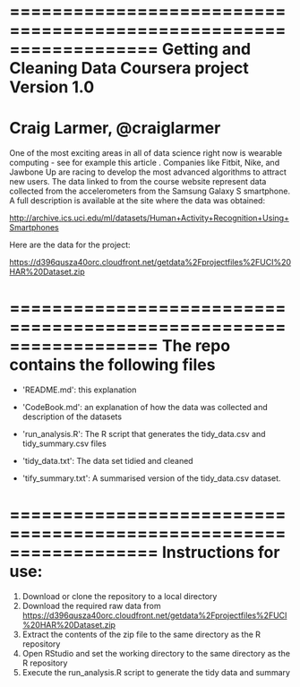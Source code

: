 ==================================================================
Getting and Cleaning Data Coursera project 
Version 1.0
==================================================================
Craig Larmer, @craiglarmer 
==================================================================

One of the most exciting areas in all of data science right now is wearable computing - see for example this article . Companies like Fitbit, Nike, and Jawbone Up are racing to develop the most advanced algorithms to attract new users. The data linked to from the course website represent data collected from the accelerometers from the Samsung Galaxy S smartphone. A full description is available at the site where the data was obtained:

http://archive.ics.uci.edu/ml/datasets/Human+Activity+Recognition+Using+Smartphones

Here are the data for the project:

https://d396qusza40orc.cloudfront.net/getdata%2Fprojectfiles%2FUCI%20HAR%20Dataset.zip

==================================================================
The repo contains the following files
==================================================================
- 'README.md': this explanation

- 'CodeBook.md': an explanation of how the data was collected and description of the datasets

- 'run_analysis.R': The R script that generates the tidy_data.csv and tidy_summary.csv files

- 'tidy_data.txt': The data set tidied and cleaned

- 'tify_summary.txt': A summarised version of the tidy_data.csv dataset. 

==================================================================
Instructions for use:
==================================================================
1.  Download or clone the repository to a local directory
2.  Download the required raw data from https://d396qusza40orc.cloudfront.net/getdata%2Fprojectfiles%2FUCI%20HAR%20Dataset.zip
3.  Extract the contents of the zip file to the same directory as the R repository
4.  Open RStudio and set the working directory to the same directory as the R repository
5.  Execute the run_analysis.R script to generate the tidy data and summary
